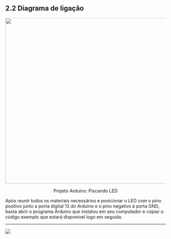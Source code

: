## 2.2 Diagrama de ligação

<p align="center">
  <img src="https://github.com/GiganteDev/Arduino-blink/blob/main/src/2-Ambiente/img-ligacao-arduino.png" width="520">
</p>

<p align="center">Projeto Arduino: Piscando LED</p>
Após reunir todos os materiais necessários e posicionar o LED com o pino positivo junto a porta digital 13 do Arduino e o pino negativo à porta GND, basta abrir o programa Arduino que instalou em seu computador e copiar o código exemplo que estará disponível logo em seguida.

---

<a  href="https://github.com/GiganteDev/Arduino-blink/blob/main/src/3-Execucao/1-Codigo.md"><img  src="https://img.shields.io/badge/%E2%9E%94%20-Continuar-fff"/></a>